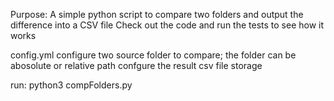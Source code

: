 Purpose:
    A simple python script to compare two folders and output the difference into a CSV file
    Check out the code and run the tests to see how it works

config.yml
    configure two source folder to compare; the folder can be abosolute or relative path
    confgure the result csv file storage

run:
    python3 compFolders.py
    